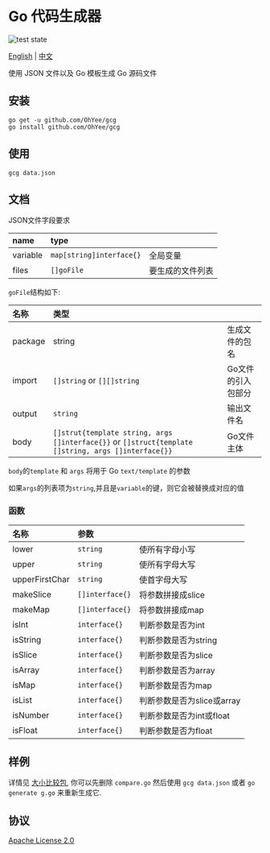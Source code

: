 # Go 代码生成器

![test state](https://github.com/OhYee/gcg/workflows/test/badge.svg)

[English](/README.md) | [中文](/README_CN.md)

使用 JSON 文件以及 Go 模板生成 Go 源码文件

## 安装

```
go get -u github.com/OhYee/gcg
go install github.com/OhYee/gcg
```

## 使用

```
gcg data.json
```

## 文档

JSON文件字段要求

|name|type||
|:---|:---|:---|
|variable|`map[string]interface{}`|全局变量|
|files|`[]goFile`|要生成的文件列表|

`goFile`结构如下:

|名称|类型||
|:---|:---|:---|
|package|string|生成文件的包名|
|import|`[]string` or `[][]string`|Go文件的引入包部分|
|output|`string`|输出文件名|
|body|`[]strut{template string, args []interface{}}` or `[]struct{template []string, args []interface{}}`|Go文件主体|

`body`的`template` 和 `args` 将用于 Go `text/template` 的参数

如果`args`的列表项为`string`,并且是`variable`的键，则它会被替换成对应的值

### 函数

|名称|参数||
|:---|:---|:---|
|lower|`string`|使所有字母小写|
|upper|`string`|使所有字母大写|
|upperFirstChar|`string`|使首字母大写|
|makeSlice|`[]interface{}`|将参数拼接成slice|
|makeMap|`[]interface{}`|将参数拼接成map|
|isInt|`interface{}`|判断参数是否为int|
|isString|`interface{}`|判断参数是否为string|
|isSlice|`interface{}`|判断参数是否为slice|
|isArray|`interface{}`|判断参数是否为array|
|isMap|`interface{}`|判断参数是否为map|
|isList|`interface{}`|判断参数是否为slice或array|
|isNumber|`interface{}`|判断参数是否为int或float|
|isFloat|`interface{}`|判断参数是否为float|

## 样例

详情见 [大小比较包](https://github.com/OhYee/gcg/tree/master/example/compare), 你可以先删除 `compare.go` 然后使用 `gcg data.json` 或者 `go generate g.go` 来重新生成它.

## 协议

[Apache License 2.0](/LICENSE)

